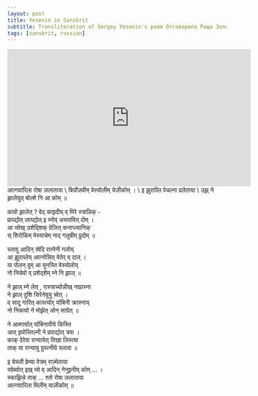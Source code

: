 ```yaml
---
layout: post
title: Yesenin in Sanskrit
subtitle: Transliteration of Sergey Yesenin's poem Отговорила Роща Золотая in devanAgarI phonetic
tags: [sanskrit, russian]
---
```

<iframe width="560" height="315" src="https://www.youtube.com/embed/mEWTAasr9uM" frameborder="0" allow="accelerometer; autoplay; clipboard-write; encrypted-media; gyroscope; picture-in-picture" allowfullscreen></iframe>
आत्गवारिला रोषा ज़लाताया \
बिर्योज़वीम् वेस्योलीम् येज़ीकोम् । \
इ झ़ुराव्लि पेचल्ना प्रलेताया \
उझ़् ने झ़ालेयुत् बोल्शे नि आ कोम् ॥ 

कावो झ़ालेत् ? वेद् काझ़्दीय् व् मिरे स्त्रान्निक् - \
प्राय्द्योत् ज़ाय्द्योत् इ व्नोव् अस्तावित् दोम् । \
आ व्सेख् उशेद्शिक् ग्रेज़ित् कनाप्ल्यानिक् \
स् शिरोकिम् मेस्याचेम् नाद् गलुबीम् प्रुदोम् ॥ 

स्तायु आदिन् स्रेदि राव्नेनी गलोय् \
आ झ़ुराव्लेय् आत्नोसित् वेतेर् व् दाल् । \
या पोलन् दुम् आ युनस्ति वेस्योलोय् \
नो निचेवो व् प्रशेद्शेम् म्ने नि झ़ाल् ॥ 

ने झ़ाल् म्ने लेत् , रास्त्राच्योन्नीख् नाप्रास्ना \
ने झ़ाल् दुशि सिरेनेवुयु च़्वेत्  । \
व् सादु गारित् कास्त्योर् र्याबिनी क्रास्नाय् \
नो निकावो ने मोझ़ेत् ओन् साग्रेत् ॥ 

ने आब्गार्यात्  र्याबिनावीये किस्ति \
आत् झ़्योल्तिज़्नी ने प्रपाद्योत् त्रवा । \
काक् देरेवा रान्यायेत् तिखा लिस्त्या \
ताक् या रान्यायु ग्रुस्त्नीये स्लावा ॥ 

इ येस्ली व्रेम्या वेत्रम् राज़्मेताया \
स्ग्रेब्योत् इख् व्से व् आदिन् नेनुझ़्नीय् कोम् … । \
स्काझ़िच़े ताक् ... श्तो रोषा ज़लाताया  \
आत्गवारिला मिलीम् याज़ीकोम् ॥ 

